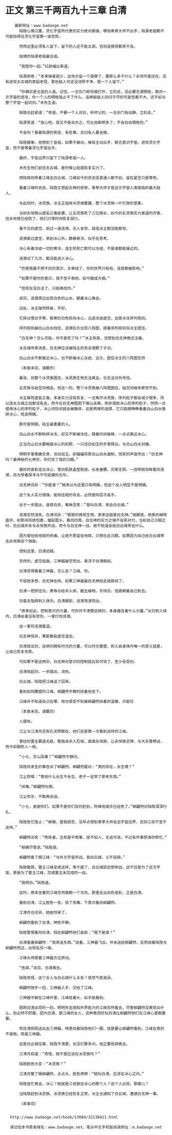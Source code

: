 # 正文 第三千两百九十三章 白清
        最新网址：www.badaoge.net
          陆隐心情沉重，灵化宇宙所代表的实力绝对极强，哪怕青草大师不出手，陆源老祖都不可能挡得住灵化宇宙第一波攻势。
      
          然而这里必须有人留下，留下的人还不能太弱，否则连报信都来不及。
      
          始境的陆源老祖最合适。
      
          “我陪你一起。”红颜梅比斯道。
      
          陆源拒绝：“本来强者就少，这地方留一个就够了，要那么多干什么？永恒可是还在，还有进攻太古城的原起老怪，那些敌人可还没消除干净，我一个人留下。”
      
          “你确实是合适的人选，记住，一旦石门即将被打开，立刻走，没必要无谓牺牲，面对一方宇宙的进攻，你一个人的牺牲阻止不了什么，连换取敌人同归于尽的可能性都不大，还不如与整个宇宙一起对抗。”木先生道。
      
          陆隐也赶紧道：“老祖，不要一个人对抗，听师父的，一旦石门有动静，立刻走。”
      
          陆源笑道：“放心吧，我又不是古亦之，可比他聪明多了，不会白白牺牲的。”
      
          不会吗？看着陆源的笑容，有些事，总归有人要去做。
      
          陆隐握拳，他想到了昔祖，如果不被动，唯有主动出手，联合意识宇宙，进攻灵化宇宙，而不是等着灵化宇宙出手。
      
          最终，宇宙边界只留下了陆源老祖一人。
      
          木先生他们前往太古城，是时候让始祖恢复实力了。
      
          而陆隐则带着江峰去白云城，江峰如今的状态连普通人都不如，留在星空只是等死。
      
          看着江峰的状态，陆隐又想起古神的悲惨，青草大师才是这方宇宙人类面临的最大敌人。
      
          与此同时，冰灵族，冰主正指挥冰灵城重建，整个冰灵族一片忙碌的景象。
      
          当初永恒族以虚妄之毒偷袭，让五灵族死了三位族长，如今的五灵族实力衰退的厉害，但永恒族已经败了，他们只等时间恢复就行。
      
          看不见的虚空，划过一道涟漪，无人发觉，就连冰主都没能察觉。
      
          涟漪穿过虚空，来到冰心外，静静悬浮，似乎在思考。
      
          冰心有着冻结一切的寒冷，连生机死亡都可以冻结，不是谁都能接近的。
      
          涟漪试了几次，都没能进入冰心。
      
          “你是我最不想干扰的意识，太单纯了，你的世界只有他，连我都被影响。”
      
          “如果不是你的意识，我不至于救他，如今酿成大祸。”
      
          “但现在没办法了，只能再找你。”
      
          说完，涟漪周边出现白色的山水，朝着冰心轰去。
      
          远处，冰主陡然转身，不好。
      
          它挥动雪白手臂，极寒的白色掠向冰心，沿途冻结虚空，这是冰冻序列规则。
      
          序列规则被白山白水挡住，涟漪后方出现八阵图，顺着序列规则将冰主困住。
      
          “白无神？怎么可能，你不是死了吗？”冰主惊骇，没想到白无神竟还活着。
      
          太古城传来消息，白无神应该被陆主的攻击埋葬了才对。
      
          白山白水不断接近冰心，也不断被冰心冻结，远方，困住冰主的八阵图忽然
      
          （本章未完，请翻页）
      
          暴涨，将整个冰灵族困住，冰灵族生物无法离去，也无法对外传信。
      
          五灵族与始空间相连，但这一刻，整个冰灵族被八阵图困住，始空间根本察觉不到。
      
          冰主解除虚妄之毒，本身实力没有恢复，一旦离开冰灵族，序列粒子都会减少很多，所以连太古城之战都没有去，而今在白无神围困下难以逃离，除非借助冰心的序列粒子，然而一旦借用冰心的序列粒子，冰心顷刻间就会被轰碎，这是两难的选择，它只能眼睁睁看着白山白水轰碎冰心，抢走明嫣。
      
          那可是明嫣，陆主最重要的人。
      
          白山白水不断粉碎冰冻，却又不断被冻住，随着时间推移，一点点靠近冰心。
      
          正当白山白水要触碰冰心的刹那，一只洁白如玉的手掌探出，与白山白水对撞。
      
          明明手掌柔嫩无骨，洁白如玉，却偏偏将那白山白水遏制，悦耳的声音传出：“白无神吗？最神秘的七神天，你打扰了我的沉眠。”
      
          曼妙的身影走出冰心，雪白肌肤晶莹剔透，长发垂腰，完美无瑕，一双明丽双眸看向涟漪，目光带着探寻与不可捉摸的光华。
      
          白无神诧异：“你是谁？”她本以为这里只有明嫣，但这个女人明显不是明嫣。
      
          这个女人实力很强，能挡住她的攻击，必然是同层次高手。
      
          女子一步踏出，身穿白衣，嘴角含笑：“我叫白清，来自白云城。”
      
          涟漪忽然消失，白清诧异：“极致的微观生物，原来这就是白无神。”她脚底，绝美的植物盛开，刹那间将她包裹，皱起眉头，看向四周，白无神的实力之强不容易对付，当初自己沉眠之时，白云城并未与永恒族开战，而今与白无神一战，她不知道会给白云城带去什么。
      
          因为曾经给地球的伤痛，让她不愿留在地球，只想在此沉眠，如果因为自己给白云城带去永恒族这个强敌。
      
          想到这里，白清迟疑。
      
          忽然的，虚空扭曲，三神器破空而出，悬浮于白清眼前。
      
          白清惊愕看着三神器，怎么会？江峰，你。
      
          不容她多想，白无神在侧，如果三神器被白无神抢走就麻烦了。
      
          白清一把抓住剑，黑珠与枯木入体，散去植物，手持剑，径直朝着自己刺去。
      
          剑毫无阻碍刺入体内，白清眼前，涟漪荡漾而出。
      
          “原来如此，控制意识的力量，可你并不清楚这柄剑，本身蕴含着什么力量。”长剑刺入体内，白清丝毫没有受伤，一掌打向涟漪。
      
          这一掌将涟漪震退。
      
          白无神惊异，果断撕裂虚空退去。
      
          白清拔出剑，这柄剑拥有时光的力量，可以时光重塑，刺入自身体内唯一的意义就是，让自己恢复伤势。
      
          可如果不是这柄剑，白无神对意识的控制就比较可怕了，至少会受创。
      
          白清收起剑，一步踏出，消失。
      
          白云城，陆隐把江峰送了回来。
      
          看到如同雕塑的江峰，柳翩然平静的扶着他坐下。
      
          江峰并不知道自己在哪，他也感受不到被柳翩然扶着的温暖，只能任
      
          （本章未完，请翻页）
      
          人摆布。
      
          江尘与江清月还有孔天照都在，他们还是第一次看到这样的江峰。
      
          曾经的雷主霸道无敌，敢独自杀入厄域，直面永恒族，让永恒族忌惮，与大天尊畅谈，而今却跟死人一般。
      
          “小七，怎么回事？”柳翩然平静问。
      
          陆隐将发生的事告诉了柳翩然，柳翩然震动：“真的存在，永生境？”
      
          江尘怒喊：“管他什么永生不永生，老子一定宰了那老东西。”
      
          “闭嘴。”柳翩然叱喝。
      
          江尘咬牙，不敢再说话。
      
          “小七，谢谢你们，如果不是你们及时赶到，阿峰他或许已经死了。”柳翩然对陆隐深深行礼。
      
          陆隐急忙阻止：“柳姨，是我疏忽，没早点想到青草大师会去宇宙边界，否则江叔不至于这样。”
      
          柳翩然淡笑：“修炼者，生死是平常事，技不如人，无话可说，不过有件事想请你帮忙。”
      
          “柳姨尽管说。”陆隐道。
      
          柳翩然看了眼江峰：“与外方宇宙开战，我白云城，义不容辞。”
      
          陆隐敬佩，雷主江峰变成这样，等于废了，白云城却还想参战，这不仅是为了这方宇宙，更是为了雷主江峰，完成雷主未完成的一战。
      
          “我明白。”陆隐道。
      
          这时，原本坐着的江峰忽然面朝一个方向，那里走出白色身影，正是白清。
      
          看到白清，江尘脸色一变，张了张嘴，下意识看向柳翩然。
      
          江清月也诧异，她居然来了。
      
          柳翩然看到了白清，神色平静。
      
          陆隐警惕看向白清，挡在柳翩然他们身前：“阁下是谁？”
      
          白清看着柳翩然：“我来送东西。”说着，三神器飞出，并未送给柳翩然，反而绕着陆隐与柳翩然而过，出现在另一端。
      
          江峰头颅顺着三神器方位转动。
      
          “告辞。”说完，白清离去。
      
          陆隐奇怪，这个女人与白云城什么关系？感觉气氛诡异。
      
          柳翩然随手一招，三神器入手，交给了江峰。
      
          三神器平躺在江峰怀里，江峰低着头，似乎能看到。
      
          刚刚白清出现的一刻，明明失去感知外界能力的江峰忽然看去，尽管柳翩然没表现出什么，但必然不舒服，因为白清，是江峰的女人，这种表现好似白清比柳翩然他们在江峰心里都重要。
      
          而白清刚刚送出去三神器，特意绕着陆隐他们一圈，就是要让柳翩然看到，江峰在意的不是她，而是三神器。
      
          这是白云城往事，陆隐不清楚，也没打算多问，他正要告辞离去。
      
          江清月却道：“奇怪，她不是应该在冰灵族吗？”
      
          陆隐脸色大变：“冰灵族？”
      
          江清月瞥了眼柳翩然，点点头，脸色肃穆：“她叫白清，应该在冰心之内。”
      
          陆隐连忙离去，冰心？她就是江叔放在冰心的那个人？这个人出现，那嫣儿？
      
          当陆隐赶到冰灵族，冰灵族已经恢复正常，冰主也通知了白云城，遭遇白无神一事。
      
          （本章完）
      
      
      http://www.badaoge.net/book/13084/32138411.html
      
      请记住本书首发域名：www.badaoge.net。笔尖中文手机版阅读网址：m.badaoge.net